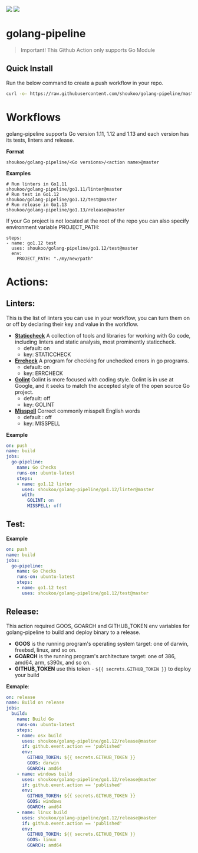 <img src="https://github.com/shoukoo/golang-pipeline/workflows/Build%20on%20Push/badge.svg" class="image mod-full-width" /> <img src="https://img.shields.io/github/v/release/shoukoo/golang-pipeline?sort=semver" class="image mod-full-width" />

# golang-pipeline
> Important! This Github Action only supports Go Module

## Quick Install
Run the below command to create a push workflow in your repo.
```bash
curl -o- https://raw.githubusercontent.com/shoukoo/golang-pipeline/master/install.sh | bash
```

# Workflows
golang-pipeline supports Go version 1.11, 1.12 and 1.13 and each version has its tests, linters and release. 

**Format**
```
shoukoo/golang-pipeline/<Go versions>/<action name>@master
```

**Examples**
```
# Run linters in Go1.11
shoukoo/golang-pipeline/go1.11/linter@master
# Run test in Go1.12
shoukoo/golang-pipeline/go1.12/test@master
# Run release in Go1.13
shoukoo/golang-pipeline/go1.13/release@master
```

If your Go project is not located at the root of the repo you can also specify environment variable PROJECT_PATH:
```
steps:
- name: go1.12 test
  uses: shoukoo/golang-pipeline/go1.12/test@master
  env:
    PROJECT_PATH: "./my/new/path"
```

# Actions:
## Linters:
This is the list of linters you can use in your workflow, you can turn them on or off by declaring their key and value in the workflow.
- [**Staticcheck**](https://github.com/dominikh/go-tools#installation)
A collection of tools and libraries for working with Go code, including linters and static analysis, most prominently staticcheck.
  - default: on
  - key: STATICCHECK
- [**Errcheck**](https://github.com/kisielk/errcheck)
A program for checking for unchecked errors in go programs.
  - default: on
  - key: ERRCHECK
- [**Golint**](https://github.com/golang/lint)
Golint is more focused with coding style. Golint is in use at Google, and it seeks to match the accepted style of the open source Go project.
  - default: off
  - key: GOLINT
- [**Misspell**](https://github.com/client9/misspell)
Correct commonly misspelt English words
  - default : off
  - key: MISSPELL

**Example**
```yaml
on: push
name: build
jobs:
  go-pipeline:
    name: Go Checks
    runs-on: ubuntu-latest
    steps:
    - name: go1.12 linter
      uses: shoukoo/golang-pipeline/go1.12/linter@master
      with:
        GOLINT: on
        MISSPELL: off
```
## Test:
**Example**
```yaml
on: push
name: build
jobs:
  go-pipeline:
    name: Go Checks
    runs-on: ubuntu-latest
    steps:
    - name: go1.12 test
      uses: shoukoo/golang-pipeline/go1.12/test@master
```

## Release:
This action required GOOS, GOARCH and GITHUB_TOKEN env variables for golang-pipeline to build and deploy binary to a release.
- **GOOS**
is the running program's operating system target: one of darwin, freebsd, linux, and so on.
- **GOARCH**
is the running program's architecture target: one of 386, amd64, arm, s390x, and so on.
- **GITHUB_TOKEN**
use this token -  `${{ secrets.GITHUB_TOKEN }}` to deploy your build

**Exmaple**:
``` yaml
on: release
name: Build on release
jobs:
  build:
    name: Build Go
    runs-on: ubuntu-latest
    steps:
    - name: osx build
      uses: shoukoo/golang-pipeline/go1.12/release@master
      if: github.event.action == 'published'
      env:
        GITHUB_TOKEN: ${{ secrets.GITHUB_TOKEN }}
        GOOS: darwin
        GOARCH: amd64
    - name: windows build
      uses: shoukoo/golang-pipeline/go1.12/release@master
      if: github.event.action == 'published'
      env:
        GITHUB_TOKEN: ${{ secrets.GITHUB_TOKEN }}
        GOOS: windows
        GOARCH: amd64
    - name: linux build
      uses: shoukoo/golang-pipeline/go1.12/release@master
      if: github.event.action == 'published'
      env:
        GITHUB_TOKEN: ${{ secrets.GITHUB_TOKEN }}
        GOOS: linux
        GOARCH: amd64
```
